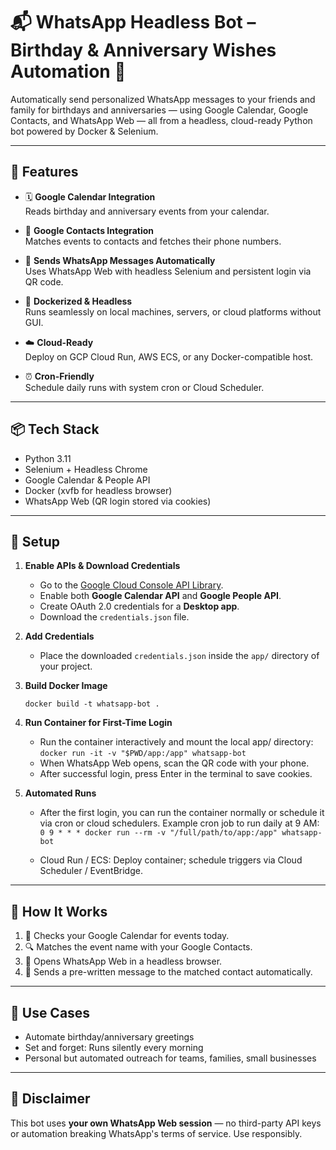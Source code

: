 # 📬 WhatsApp Headless Bot – Birthday & Anniversary Wishes Automation 🎉

Automatically send personalized WhatsApp messages to your friends and family for birthdays and anniversaries — using Google Calendar, Google Contacts, and WhatsApp Web — all from a headless, cloud-ready Python bot powered by Docker & Selenium.

---

## 🔧 Features

- 🗓️ **Google Calendar Integration**  
  Reads birthday and anniversary events from your calendar.

- 📇 **Google Contacts Integration**  
  Matches events to contacts and fetches their phone numbers.

- 🤖 **Sends WhatsApp Messages Automatically**  
  Uses WhatsApp Web with headless Selenium and persistent login via QR code.

- 🐳 **Dockerized & Headless**  
  Runs seamlessly on local machines, servers, or cloud platforms without GUI.

- ☁️ **Cloud-Ready**  
  Deploy on GCP Cloud Run, AWS ECS, or any Docker-compatible host.

- ⏰ **Cron-Friendly**  
  Schedule daily runs with system cron or Cloud Scheduler.

---

## 📦 Tech Stack

- Python 3.11  
- Selenium + Headless Chrome  
- Google Calendar & People API  
- Docker (xvfb for headless browser)  
- WhatsApp Web (QR login stored via cookies)  

---

## 🚀 Setup

1. **Enable APIs & Download Credentials**

   - Go to the [Google Cloud Console API Library](https://console.cloud.google.com/apis/library).
   - Enable both **Google Calendar API** and **Google People API**.
   - Create OAuth 2.0 credentials for a **Desktop app**.
   - Download the `credentials.json` file.

2. **Add Credentials**

   - Place the downloaded `credentials.json` inside the `app/` directory of your project.

3. **Build Docker Image**

   ```docker build -t whatsapp-bot .```

4. **Run Container for First-Time Login**

    - Run the container interactively and mount the local app/ directory: ```docker run -it -v "$PWD/app:/app" whatsapp-bot```
    - When WhatsApp Web opens, scan the QR code with your phone.
    - After successful login, press Enter in the terminal to save cookies.

5. **Automated Runs**

    - After the first login, you can run the container normally or schedule it via cron or cloud schedulers.
        Example cron job to run daily at 9 AM: ```0 9 * * * docker run --rm -v "/full/path/to/app:/app" whatsapp-bot```

    - Cloud Run / ECS: Deploy container; schedule triggers via Cloud Scheduler / EventBridge.

---

## 📄 How It Works

1. 🎯 Checks your Google Calendar for events today.  
2. 🔍 Matches the event name with your Google Contacts.  
3. 📱 Opens WhatsApp Web in a headless browser.  
4. 💬 Sends a pre-written message to the matched contact automatically.

---

## 🚀 Use Cases

- Automate birthday/anniversary greetings  
- Set and forget: Runs silently every morning  
- Personal but automated outreach for teams, families, small businesses  

---

## 🔐 Disclaimer

This bot uses **your own WhatsApp Web session** — no third-party API keys or automation breaking WhatsApp's terms of service. Use responsibly.




